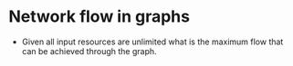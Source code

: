 # Network flow in graphs

- Given all input resources are unlimited what is the maximum flow that
  can be achieved through the graph.
  